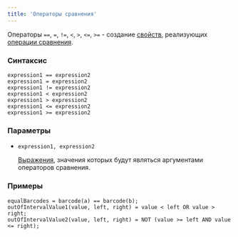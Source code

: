 ```yaml
---
title: 'Операторы сравнения'
---
```


Операторы `==`, `=`, `!=`, `<`, `>`, `<=`, `>=` - создание [свойств](Properties.md), реализующих [операции сравнения](Comparison_operators_=_..._.md).

### Синтаксис

    expression1 == expression2
    expression1 = expression2
    expression1 != expression2
    expression1 < expression2
    expression1 > expression2
    expression1 <= expression2
    expression1 >= expression2

### Параметры

- `expression1, expression2`

    [Выражения](Expression.md), значения которых будут являться аргументами операторов сравнения.

### Примеры

```lsf
equalBarcodes = barcode(a) == barcode(b);
outOfIntervalValue1(value, left, right) = value < left OR value > right;
outOfIntervalValue2(value, left, right) = NOT (value >= left AND value <= right);
```
